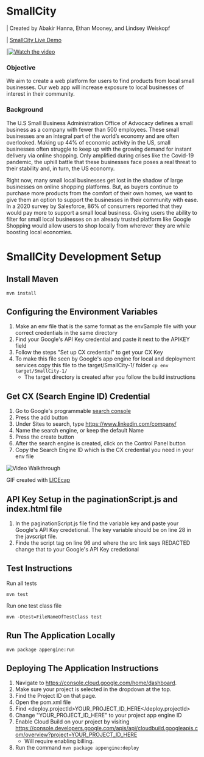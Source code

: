 # SmallCity
| Created by Abakir Hanna, Ethan Mooney, and Lindsey Weiskopf 

| [SmallCity Live Demo](https://step2020-smallcity.appspot.com/)

|[![Watch the video](https://imgur.com/2fpFMD9.png)](https://www.youtube.com/watch?v=8OMsz8AN28M&feature=youtu.be)

### Objective
We aim to create a web platform for users to find products from local small businesses. Our web app will increase exposure to local businesses of interest in their community. 

### Background
The U.S Small Business Administration Office of Advocacy defines a small business as a company with fewer than 500 employees. These small businesses are an integral part of the world’s economy and are often overlooked. Making up 44% of economic activity in the US, small businesses often struggle to keep up with the growing demand for instant delivery via online shopping. Only amplified during crises like the Covid-19 pandemic, the uphill battle that these businesses face poses a real threat to their stability and, in turn, the US economy.

Right now, many small local businesses get lost in the shadow of large businesses on online shopping platforms. But, as buyers continue to purchase more products from the comfort of their own homes, we want to give them an option to support the businesses in their community with ease. In a 2020 survey by Salesforce, 86% of consumers reported that they would pay more to support a small local business. Giving users the ability to filter for small local businesses on an already trusted platform like Google Shopping would allow users to shop locally from wherever they are while boosting local economies. 

# SmallCity Development Setup
## Install Maven
```
mvn install
```

## Configuring the Environment Variables
1. Make an env file that is the same format as the envSample file with 
   your correct credentials in the same directory
2. Find your Google's API Key credential and paste it next to the 
   APIKEY field 
3. Follow the steps "Set up CX credential" to get your CX Key
4. To make this file seen by Google's app engine for local and deployment 
   services copy this file to the target/SmallCity-1/ folder `cp env target/SmallCity-1/`
   - The target directory is created after you follow the build instructions

## Get CX (Search Engine ID) Credential
1. Go to Google's programmable [search console](https://cse.google.com/all)
2. Press the add button 
3. Under Sites to search, type https://www.linkedin.com/company/
4. Name the search engine, or keep the default Name
5. Press the create button
6. After the search engine is created, click on the Control Panel button
7. Copy the Search Engine ID which is the CX credential you need in your env file

<img src='https://imgur.com/axyAU2J.gif' title='Video Walkthrough' width='' alt='Video Walkthrough' />

GIF created with [LICEcap](http://www.cockos.com/licecap/)

## API Key Setup in the paginationScript.js and index.html file
1. In the paginationScript.js file find the variable key and paste 
   your Google's API Key credetional. The key variable should be on 
   line 28 in the javscript file.
2. Finde the script tag on line 96 and where the src link says REDACTED 
   change that to your Google's API Key credetional 

## Test Instructions
Run all tests
```
mvn test
```

Run one test class file 
```
mvn -Dtest=FileNameOfTestClass test
```

## Run The Application Locally
```
mvn package appengine:run
```

## Deploying The Application Instructions
1. Navigate to https://console.cloud.google.com/home/dashboard.
2. Make sure your project is selected in the dropdown at the top.
3. Find the Project ID on that page.
4. Open the pom.xml file
5. Find <deploy.projectId>YOUR_PROJECT_ID_HERE</deploy.projectId> 
6. Change "YOUR_PROJECT_ID_HERE" to your project app engine ID
7. Enable Cloud Build on your project by visiting https://console.developers.google.com/apis/api/cloudbuild.googleapis.com/overview?project=YOUR_PROJECT_ID_HERE
    - Will require enabling billing.
8. Run the command `mvn package appengine:deploy`
